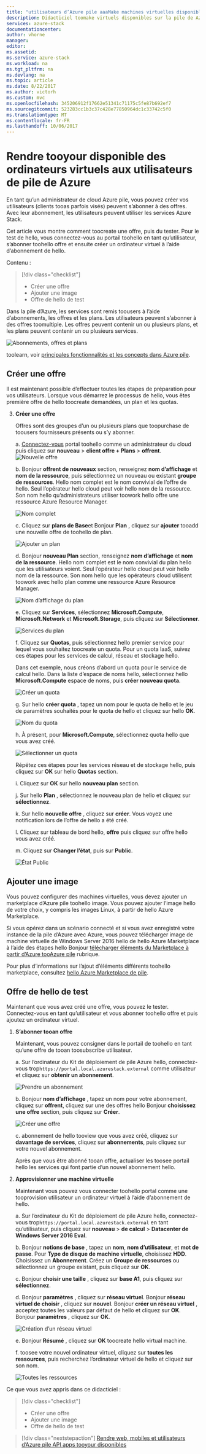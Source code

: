 ```yaml
---
title: "utilisateurs d’Azure pile aaaMake machines virtuelles disponibles tooyour | Documents Microsoft"
description: Didacticiel toomake virtuels disponibles sur la pile de Azure
services: azure-stack
documentationcenter: 
author: vhorne
manager: 
editor: 
ms.assetid: 
ms.service: azure-stack
ms.workload: na
ms.tgt_pltfrm: na
ms.devlang: na
ms.topic: article
ms.date: 8/22/2017
ms.author: victorh
ms.custom: mvc
ms.openlocfilehash: 345206912f17662e51341c71175c5fe87b692ef7
ms.sourcegitcommit: 523283cc1b3c37c428e77850964dc1c33742c5f0
ms.translationtype: MT
ms.contentlocale: fr-FR
ms.lasthandoff: 10/06/2017
---
```

# <a name="make-virtual-machines-available-tooyour-azure-stack-users"></a>Rendre tooyour disponible des ordinateurs virtuels aux utilisateurs de pile de Azure
En tant qu’un administrateur de cloud Azure pile, vous pouvez créer vos utilisateurs (clients tooas parfois visés) peuvent s’abonner à des offres. Avec leur abonnement, les utilisateurs peuvent utiliser les services Azure Stack.

Cet article vous montre comment toocreate une offre, puis du tester. Pour le test de hello, vous connectez-vous au portail toohello en tant qu’utilisateur, s’abonner toohello offre et ensuite créer un ordinateur virtuel à l’aide d’abonnement de hello.

Contenu :

> [!div class="checklist"]
> * Créer une offre
> * Ajouter une image
> * Offre de hello de test


Dans la pile d’Azure, les services sont remis toousers à l’aide d’abonnements, les offres et les plans. Les utilisateurs peuvent s’abonner à des offres toomultiple. Les offres peuvent contenir un ou plusieurs plans, et les plans peuvent contenir un ou plusieurs services.

![Abonnements, offres et plans](media/azure-stack-key-features/image4.png)

toolearn, voir [principales fonctionnalités et les concepts dans Azure pile](azure-stack-key-features.md).

## <a name="create-an-offer"></a>Créer une offre

Il est maintenant possible d’effectuer toutes les étapes de préparation pour vos utilisateurs. Lorsque vous démarrez le processus de hello, vous êtes première offre de hello toocreate demandées, un plan et les quotas.

3. **Créer une offre**

   Offres sont des groupes d’un ou plusieurs plans que toopurchase de toousers fournisseurs présents ou s’y abonner.

   a. [Connectez-vous](azure-stack-connect-azure-stack.md) portal toohello comme un administrateur du cloud puis cliquez sur **nouveau** > **client offre + Plans** > **offrent**.
   ![Nouvelle offre](media/azure-stack-tutorial-tenant-vm/image01.png)

   b. Bonjour **offrent de nouveaux** section, renseignez **nom d’affichage** et **nom de la ressource**, puis sélectionnez un nouveau ou existant **groupe de ressources**. Hello nom complet est le nom convivial de l’offre de hello. Seul l’opérateur hello cloud peut voir hello nom de la ressource. Son nom hello qu’administrateurs utiliser toowork hello offre une ressource Azure Resource Manager.

   ![Nom complet](media/azure-stack-tutorial-tenant-vm/image02.png)

   c. Cliquez sur **plans de Base**et Bonjour **Plan** , cliquez sur **ajouter** tooadd une nouvelle offre de toohello de plan.

   ![Ajouter un plan](media/azure-stack-tutorial-tenant-vm/image03.png)

   d. Bonjour **nouveau Plan** section, renseignez **nom d’affichage** et **nom de la ressource**. Hello nom complet est le nom convivial du plan hello que les utilisateurs voient. Seul l’opérateur hello cloud peut voir hello nom de la ressource. Son nom hello que les opérateurs cloud utilisent toowork avec hello plan comme une ressource Azure Resource Manager.

   ![Nom d’affichage du plan](media/azure-stack-tutorial-tenant-vm/image04.png)

   e. Cliquez sur **Services**, sélectionnez **Microsoft.Compute**, **Microsoft.Network** et **Microsoft.Storage**, puis cliquez sur **Sélectionner**.

   ![Services du plan](media/azure-stack-tutorial-tenant-vm/image05.png)

   f. Cliquez sur **Quotas**, puis sélectionnez hello premier service pour lequel vous souhaitez toocreate un quota. Pour un quota IaaS, suivez ces étapes pour les services de calcul, réseau et stockage hello.

   Dans cet exemple, nous créons d’abord un quota pour le service de calcul hello. Dans la liste d’espace de noms hello, sélectionnez hello **Microsoft.Compute** espace de noms, puis **créer nouveau quota**.
   
   ![Créer un quota](media/azure-stack-tutorial-tenant-vm/image06.png)

   g. Sur hello **créer quota** , tapez un nom pour le quota de hello et le jeu de paramètres souhaités pour le quota de hello et cliquez sur hello **OK**.

   ![Nom du quota](media/azure-stack-tutorial-tenant-vm/image07.png)

   h. À présent, pour **Microsoft.Compute**, sélectionnez quota hello que vous avez créé.

   ![Sélectionner un quota](media/azure-stack-tutorial-tenant-vm/image08.png)

   Répétez ces étapes pour les services réseau et de stockage hello, puis cliquez sur **OK** sur hello **Quotas** section.

   i. Cliquez sur **OK** sur hello **nouveau plan** section.

   j. Sur hello **Plan** , sélectionnez le nouveau plan de hello et cliquez sur **sélectionnez**.

   k. Sur hello **nouvelle offre** , cliquez sur **créer**. Vous voyez une notification lors de l’offre de hello a été créé.

   l. Cliquez sur tableau de bord hello, **offre** puis cliquez sur offre hello vous avez créé.

   m. Cliquez sur **Changer l’état**, puis sur **Public**.

   ![État Public](media/azure-stack-tutorial-tenant-vm/image09.png)

## <a name="add-an-image"></a>Ajouter une image

Vous pouvez configurer des machines virtuelles, vous devez ajouter un marketplace d’Azure pile toohello image. Vous pouvez ajouter l’image hello de votre choix, y compris les images Linux, à partir de hello Azure Marketplace.

Si vous opérez dans un scénario connecté et si vous avez enregistré votre instance de la pile d’Azure avec Azure, vous pouvez télécharger image de machine virtuelle de Windows Server 2016 hello de hello Azure Marketplace à l’aide des étapes hello Bonjour [télécharger éléments du Marketplace à partir d’Azure tooAzure pile](azure-stack-download-azure-marketplace-item.md) rubrique.

Pour plus d’informations sur l’ajout d’éléments différents toohello marketplace, consultez [hello Azure Marketplace de pile](azure-stack-marketplace.md).

## <a name="test-hello-offer"></a>Offre de hello de test

Maintenant que vous avez créé une offre, vous pouvez le tester. Connectez-vous en tant qu’utilisateur et vous abonner toohello offre et puis ajoutez un ordinateur virtuel.

1. **S’abonner tooan offre**

   Maintenant, vous pouvez consigner dans le portail de toohello en tant qu’une offre de tooan toosubscribe utilisateur.

   a. Sur l’ordinateur du Kit de déploiement de pile Azure hello, connectez-vous trop`https://portal.local.azurestack.external` comme utilisateur et cliquez sur **obtenir un abonnement**.

   ![Prendre un abonnement](media/azure-stack-subscribe-plan-provision-vm/image01.png)

   b. Bonjour **nom d’affichage** , tapez un nom pour votre abonnement, cliquez sur **offrent**, cliquez sur une des offres hello Bonjour **choisissez une offre** section, puis cliquez sur **Créer**.

   ![Créer une offre](media/azure-stack-subscribe-plan-provision-vm/image02.png)

   c. abonnement de hello tooview que vous avez créé, cliquez sur **davantage de services**, cliquez sur **abonnements**, puis cliquez sur votre nouvel abonnement.  

   Après que vous être abonné tooan offre, actualiser les toosee portail hello les services qui font partie d’un nouvel abonnement hello.

2. **Approvisionner une machine virtuelle**

   Maintenant vous pouvez vous connecter toohello portal comme une tooprovision utilisateur un ordinateur virtuel à l’aide d’abonnement de hello. 

   a. Sur l’ordinateur du Kit de déploiement de pile Azure hello, connectez-vous trop`https://portal.local.azurestack.external` en tant qu’utilisateur, puis cliquez sur **nouveau** > **de calcul** > **Datacenter de Windows Server 2016 Eval**.  

   b. Bonjour **notions de base** , tapez un **nom**, **nom d’utilisateur**, et **mot de passe**. Pour **Type de disque de machine virtuelle**, choisissez **HDD**. Choisissez un **Abonnement**. Créez un **Groupe de ressources** ou sélectionnez un groupe existant, puis cliquez sur **OK**.  

   c. Bonjour **choisir une taille** , cliquez sur **base A1**, puis cliquez sur **sélectionnez**.  

   d. Bonjour **paramètres** , cliquez sur **réseau virtuel**. Bonjour **réseau virtuel de choisir** , cliquez sur **nouvel**. Bonjour **créer un réseau virtuel** , acceptez toutes les valeurs par défaut de hello et cliquez sur **OK**. Bonjour **paramètres** , cliquez sur **OK**.

   ![Création d’un réseau virtuel](media/azure-stack-provision-vm/image04.png)

   e. Bonjour **Résumé** , cliquez sur **OK** toocreate hello virtual machine.  

   f. toosee votre nouvel ordinateur virtuel, cliquez sur **toutes les ressources**, puis recherchez l’ordinateur virtuel de hello et cliquez sur son nom.

    ![Toutes les ressources](media/azure-stack-provision-vm/image06.png)

Ce que vous avez appris dans ce didacticiel :

> [!div class="checklist"]
> * Créer une offre
> * Ajouter une image
> * Offre de hello de test

> [!div class="nextstepaction"]
> [Rendre web, mobiles et utilisateurs d’Azure pile API apps tooyour disponibles](azure-stack-tutorial-app-service.md)
